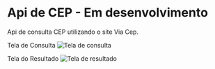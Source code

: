 # Api de CEP - Em desenvolvimento 
Api de consulta CEP utilizando o site Via Cep.

Tela de Consulta 
![Tela de consulta](https://i.imgur.com/2muBD6x.png "Tela de consulta")

Tela do Resultado
![Tela de resultado](https://i.imgur.com/b9371gs.png "Tela de resultado")
